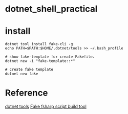 # dotnet_shell_practical


# install
```
dotnet tool install fake-cli -g
echo PATH=$PATH:$HOME/.dotnet/tools >> ~/.bash_profile

# show fake-template for create Fakefile.
dotnet new -i "fake-template::*"

# create fake template
dotnet new fake

```
# Reference

[dotnet tools](https://docs.microsoft.com/ja-jp/dotnet/core/tools/dotnet-tool-install)
[Fake fsharp script build tool](https://fake.build/fake-gettingstarted.html)